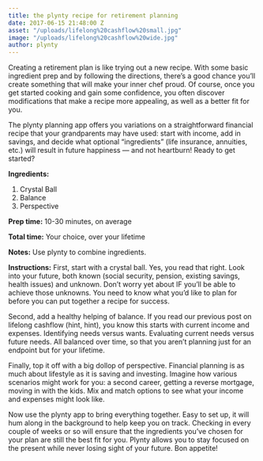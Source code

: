 ```yaml
---
title: the plynty recipe for retirement planning
date: 2017-06-15 21:48:00 Z
asset: "/uploads/lifelong%20cashflow%20small.jpg"
image: "/uploads/lifelong%20cashflow%20wide.jpg"
author: plynty
---
```


Creating a retirement plan is like trying out a new recipe. With some basic ingredient prep and by following the directions, there’s a good chance you’ll create something that will make your inner chef proud. Of course, once you get started cooking and gain some confidence, you often discover modifications that make a recipe more appealing, as well as a better fit for you.

The plynty planning app offers you variations on a straightforward financial recipe that your grandparents may have used: start with income, add in savings, and decide what optional “ingredients” (life insurance, annuities, etc.) will result in future happiness — and not heartburn! Ready to get started?

**Ingredients:**
1. Crystal Ball
2. Balance
3. Perspective

**Prep time:** 10-30 minutes, on average

**Total time:** Your choice, over your lifetime

**Notes:** Use plynty to combine ingredients.

**Instructions:**
First, start with a crystal ball. Yes, you read that right. Look into your future, both known (social security, pension, existing savings, health issues) and unknown. Don’t worry yet about IF you’ll be able to achieve those unknowns. You need to know what you’d like to plan for before you can put together a recipe for success.

Second, add a healthy helping of balance. If you read our previous post on lifelong cashflow (hint, hint), you know this starts with current income and expenses. Identifying needs versus wants. Evaluating current needs versus future needs. All balanced over time, so that you aren’t planning just for an endpoint but for your lifetime.

Finally, top it off with a big dollop of perspective. Financial planning is as much about lifestyle as it is saving and investing. Imagine how various scenarios might work for you: a second career, getting a reverse mortgage, moving in with the kids. Mix and match options to see what your income and expenses might look like.

Now use the plynty app to bring everything together. Easy to set up, it will hum along in the background to help keep you on track. Checking in every couple of weeks or so will ensure that the ingredients you’ve chosen for your plan are still the best fit for you. Plynty allows you to stay focused on the present while never losing sight of your future. Bon appetite!